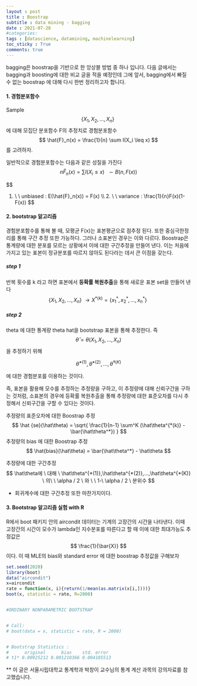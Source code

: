 ```yaml
---
layout : post
title : Boostrap
subtitle : data mining - bagging
date : 2021-07-28
#categories:
tags : [datascience, datamining, machinelearning]
toc_sticky : True
comments: true
---
```


bagging은 boostrap을 기반으로 한 앙상블 방법 중 하나 입니다. 다음 글에서는 bagging과 boosting에 대한 비교 글을 적을 예정인데 그에 앞서, bagging에서 빠질 수 없는 boostrap 에 대해 다시 한번 정리하고자 합니다.



#### 1. 경험분포함수



Sample
$$
\{X_1, X_2, ..., X_n\}\
$$
에 대해  모집단 분포함수 F의 추정치로 경험분포함수 
$$
\hat{F}_n(x) = \frac{1}{n} \sum I(X_i \leq x)
$$
를 고려하자.



일반적으로 경험분포함수는 다음과 같은 성질을 가진다
$$
n\hat{F}_n(x) =  \sum I(X_i \leq x) \ \ \sim B(n, F(x))
$$

$$
1. \ \ unbiased : E(\hat{F}_n(x)) = F(x) \\\\ 2. \ \ variance : \frac{1}{n}F(x)(1-F(x))
$$



#### 2. bootstrap 알고리즘

경험분포함수를 통해 볼 때, 모평균 F(x)는 표본평균으로 점추정 된다. 또한 중심극한정리를 통해 구간 추정 또한 가능하다. 그러나 소표본인 경우는 이와 다르다. Boostrap은 통계량에 대한 분포를 모르는 상황에서 이에 대한 구간추정을 만들어 낸다. 이는 처음에 가지고 있는 표본이 정규분포를 따르지 않아도 된다라는 데서 큰 이점을 갖는다.

##### step 1

반복 횟수를 k 라고 하면 표본에서 **등확률 복원추출**을 통해 새로운 표본 set을 만들어 낸다
$$
\{X_1, X_2, ..., X_n\}\ \longrightarrow X^{*(k)} = \{x_1^*,x_2^*,...,x_n^* \}\
$$

##### step 2

theta 에 대한 통계량 theta hat을 bootstrap 표본을 통해 추정한다. 즉
$$
\hat\theta  = \theta(X_1,X_2, ... , X_n) 
$$
을 추정하기 위해


$$
\hat\theta^{*(1)},\hat\theta^{*(2)},...,\hat\theta^{*(K)}
$$


에 대한 경험분포를 이용하는 것이다. 



즉, 표본을 활용해 모수를 추정하는 추정량을 구하고, 이 추정량에 대해 신뢰구간을 구하는 것처럼, 소표본의 경우에 등확률 복원추출을 통해 추정량에 대한 표준오차를 다시 추정해서 신뢰구간을 구할 수 있다는 것이다. 



추정량의 표준오차에 대한 Boostrap 추정
$$
\hat {se}(\hat\theta) = \sqrt{ \frac{1}{n-1} \sum^K (\hat\theta^{*(k)} - \bar{\hat\theta^*})    }
$$
추정량의 bias 에 대한 Boostrap 추정
$$
\hat{bias}(\hat\theta) = \bar{\hat\theta^*} - \hat\theta
$$


추정량에 대한 구간추정
$$
\hat\theta에 \ 대해 \ \hat\theta^{*(1)},\hat\theta^{*(2)},...,\hat\theta^{*(K)} \ 의\ \ \alpha / 2 \ 와 \ \  1-\ \alpha / 2 \ 분위수
$$

* 회귀계수에 대한 구간추정 또한 마찬가지이다.



#### 3. Bootstrap 알고리즘 실험 with R



R에서 boot 패키지 안의 aircondit 데이터는 기계의 고장간의 시간을 나타낸다.  이때 고장간의 시간이 모수가 lambda인 지수분포를 따른다고 할 때 이에 대한 최대가능도 추정값은
$$
\frac{1}{\bar{X}}
$$
이다. 이 때 MLE의 bias와 standard error 에 대한 boostrap 추정값을 구해보자



~~~R
set.seed(2020)
library(boot)
data("aircondit")
x=aircondit
rate = function(x, i){return(1/mean(as.matrix(x[i,])))}
boot(x, statistic = rate, R=2000)


#ORDINARY NONPARAMETRIC BOOTSTRAP


# Call:
# boot(data = x, statistic = rate, R = 2000)


# Bootstrap Statistics :
#      original      bias    std. error
# t1* 0.00925212 0.001210366 0.004185513

~~~





** 이 글은 서울시립대학교 통계학과 박창이 교수님의 통계 계산 과목의 강의자료를 참고했습니다.



 

